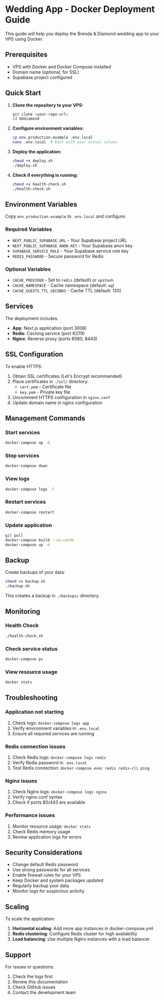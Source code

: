 # Wedding App - Docker Deployment Guide

This guide will help you deploy the Brenda & Diamond wedding app to your VPS using Docker.

## Prerequisites

- VPS with Docker and Docker Compose installed
- Domain name (optional, for SSL)
- Supabase project configured

## Quick Start

1. **Clone the repository to your VPS:**
   ```bash
   git clone <your-repo-url>
   cd bbdiamond
   ```

2. **Configure environment variables:**
   ```bash
   cp env.production.example .env.local
   nano .env.local  # Edit with your actual values
   ```

3. **Deploy the application:**
   ```bash
   chmod +x deploy.sh
   ./deploy.sh
   ```

4. **Check if everything is running:**
   ```bash
   chmod +x health-check.sh
   ./health-check.sh
   ```

## Environment Variables

Copy `env.production.example` to `.env.local` and configure:

### Required Variables
- `NEXT_PUBLIC_SUPABASE_URL` - Your Supabase project URL
- `NEXT_PUBLIC_SUPABASE_ANON_KEY` - Your Supabase anon key
- `SUPABASE_SERVICE_ROLE` - Your Supabase service role key
- `REDIS_PASSWORD` - Secure password for Redis

### Optional Variables
- `CACHE_PROVIDER` - Set to `redis` (default) or `upstash`
- `CACHE_NAMESPACE` - Cache namespace (default: `wg`)
- `CACHE_GUESTS_TTL_SECONDS` - Cache TTL (default: 120)

## Services

The deployment includes:

- **App**: Next.js application (port 3006)
- **Redis**: Caching service (port 6379)
- **Nginx**: Reverse proxy (ports 8080, 8443)

## SSL Configuration

To enable HTTPS:

1. Obtain SSL certificates (Let's Encrypt recommended)
2. Place certificates in `./ssl/` directory:
   - `cert.pem` - Certificate file
   - `key.pem` - Private key file
3. Uncomment HTTPS configuration in `nginx.conf`
4. Update domain name in nginx configuration

## Management Commands

### Start services
```bash
docker-compose up -d
```

### Stop services
```bash
docker-compose down
```

### View logs
```bash
docker-compose logs -f
```

### Restart services
```bash
docker-compose restart
```

### Update application
```bash
git pull
docker-compose build --no-cache
docker-compose up -d
```

## Backup

Create backups of your data:

```bash
chmod +x backup.sh
./backup.sh
```

This creates a backup in `./backups/` directory.

## Monitoring

### Health Check
```bash
./health-check.sh
```

### Check service status
```bash
docker-compose ps
```

### View resource usage
```bash
docker stats
```

## Troubleshooting

### Application not starting
1. Check logs: `docker-compose logs app`
2. Verify environment variables in `.env.local`
3. Ensure all required services are running

### Redis connection issues
1. Check Redis logs: `docker-compose logs redis`
2. Verify Redis password in `.env.local`
3. Test Redis connection: `docker-compose exec redis redis-cli ping`

### Nginx issues
1. Check Nginx logs: `docker-compose logs nginx`
2. Verify nginx.conf syntax
3. Check if ports 80/443 are available

### Performance issues
1. Monitor resource usage: `docker stats`
2. Check Redis memory usage
3. Review application logs for errors

## Security Considerations

- Change default Redis password
- Use strong passwords for all services
- Enable firewall rules for your VPS
- Keep Docker and system packages updated
- Regularly backup your data
- Monitor logs for suspicious activity

## Scaling

To scale the application:

1. **Horizontal scaling**: Add more app instances in docker-compose.yml
2. **Redis clustering**: Configure Redis cluster for high availability
3. **Load balancing**: Use multiple Nginx instances with a load balancer

## Support

For issues or questions:
1. Check the logs first
2. Review this documentation
3. Check GitHub issues
4. Contact the development team
